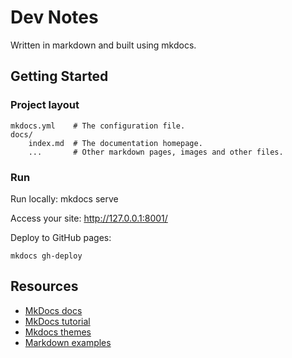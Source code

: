 # Dev Notes

Written in markdown and built using mkdocs.

## Getting Started

### Project layout

    mkdocs.yml    # The configuration file.
    docs/
        index.md  # The documentation homepage.
        ...       # Other markdown pages, images and other files.

### Run

Run locally:
  mkdocs serve

Access your site:
http://127.0.0.1:8001/

Deploy to GitHub pages:
```
mkdocs gh-deploy
```


## Resources
* [MkDocs docs](https://www.mkdocs.org/)
* [MkDocs tutorial](https://romandc.com/techtalk-mkdocs/)
* [Mkdocs themes](https://github.com/mkdocs/mkdocs/wiki/MkDocs-Themes)
* [Markdown examples](http://www.unexpected-vortices.com/sw/rippledoc/quick-markdown-example.html)
